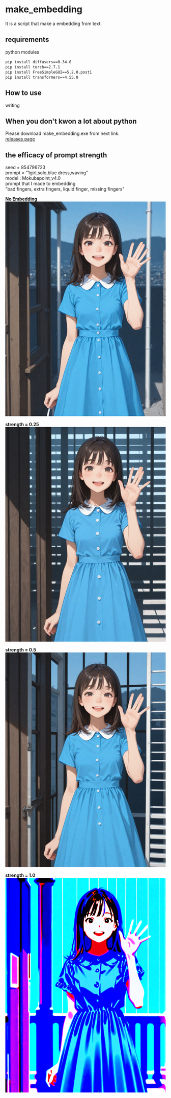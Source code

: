 # make_embedding
It is a script that make a embedding from text.
## requirements
python modules
```
pip install diffusers==0.34.0
pip install torch==2.7.1
pip install FreeSimpleGUI==5.2.0.post1
pip install transformers==4.55.0
```
## How to use
writing
## When you don't kwon a lot about python
Please download make_embedding.exe from next link.  
[releases page](https://github.com/MokubaAttack/scripts/releases/tag/make_embedding)
## the efficacy of prompt strength
seed = 854796723  
prompt = "1girl,solo,blue dress,waving"  
model : Mokubapoint_v4.0  
prompt that I made to embedding  
"bad fingers, extra fingers, liquid finger, missing fingers"

**No Embedding**  
![no embedding](https://github.com/MokubaAttack/scripts/blob/main/make_embedding/noemb.png)

**strength = 0.25**
![strength = 1.0](https://github.com/MokubaAttack/scripts/blob/main/make_embedding/strength025.png)

**strength = 0.5**
![strength = 1.5](https://github.com/MokubaAttack/scripts/blob/main/make_embedding/strength05.png)

**strength = 1.0**
![strength = 2.0](https://github.com/MokubaAttack/scripts/blob/main/make_embedding/strength10.png)
